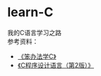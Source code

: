 # learn-C
我的C语言学习之路  
参考资料：
- [《笨办法学C》](https://wizardforcel.gitbooks.io/lcthw/content/)
- [《C程序设计语言（第2版）》](https://github.com/songhuiqing/book/blob/master/C%E7%A8%8B%E5%BA%8F%E8%AE%BE%E8%AE%A1%E8%AF%AD%E8%A8%80%EF%BC%88%E7%AC%AC2%E7%89%88%C2%B7%E6%96%B0%E7%89%88%EF%BC%89.pdf)
